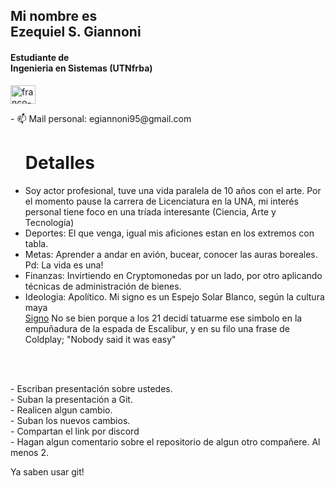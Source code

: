 <h2>Mi nombre es <br>Ezequiel S. Giannoni
</h2>  
<h4>Estudiante de <br>Ingenieria en Sistemas (UTNfrba)
</h4>
  </head>
<body>
<p align="left">
<a href="https://www.linkedin.com/in/ezequielgiannoni" target="blank"><img align="center" src="https://raw.githubusercontent.com/rahuldkjain/github-profile-readme-generator/master/src/images/icons/Social/linked-in-alt.svg" alt="franco-lamberti" height="30" width="40" /></a>
</p>
- 📫 Mail personal: egiannoni95@gmail.com
  <ul>
    <h1>Detalles</h1>
    <li>Soy actor profesional, tuve una vida paralela de 10 años con el arte. Por el momento pause la carrera de Licenciatura en la UNA, mi interés personal tiene foco en una tríada interesante (Ciencia, Arte y Tecnología)</li>
    <li>Deportes: El que venga, igual mis aficiones estan en los extremos con tabla. </li>
    <li>Metas: Aprender a andar en avión, bucear, conocer las auras boreales. Pd: La vida es una!</li>
    <li>Finanzas: Invirtiendo en Cryptomonedas por un lado, por otro aplicando técnicas de administración de bienes. </li>
    <li>Ideologia: Apolítico. Mi signo es un Espejo Solar Blanco, según la cultura maya <br><a href="https://elyhoy.blogspot.com/2014/04/espejo-solar-blanco-bolon-etznab-kin-178.html?m=1">Signo</a> No se bien porque a los 21 decidí tatuarme ese simbolo en la empuñadura de la espada de Escalibur, y en su filo una frase de Coldplay; "Nobody said it was easy"</li>
  </ul>
 <br><br> <div>
<p>- Escriban presentación sobre ustedes.
<br>- Suban la presentación a Git.
<br>- Realicen algun cambio.
<br>- Suban los nuevos cambios.
<br>- Compartan el link por discord
<br>- Hagan algun comentario sobre el repositorio de algun otro compañere. Al menos 2.
      </p>
    </div>
  </body>
<footer>Ya saben usar git!</footer>
